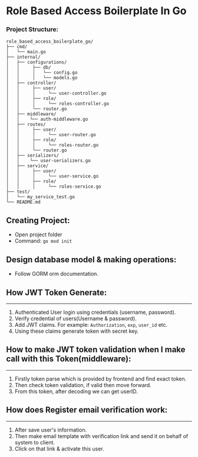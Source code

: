 # Role Based Access Boilerplate In Go

### Project Structure:
```
role_based_access_boilerplate_go/
├── cmd/
│   └── main.go
├── internal/
│   ├── configurations/
│   │     ├── db/
│   │     │   └── config.go
│   │     │   └── models.go
│   ├── controller/
│   │     ├── user/
│   │     │     └── user-controller.go
│   │     ├── role/
│   │     │     └── roles-controller.go
│   │     └── router.go
│   ├── middleware/
│   │    └── auth-middleware.go
│   ├── routes/
│   │     ├── user/
│   │     │     └── user-router.go
│   │     ├── role/
│   │     │     └── roles-router.go
│   │     └── router.go
│   ├── serializers/
│   │    └── user-serializers.go
│   ├── service/
│   │     ├── user/
│   │     │     └── user-service.go
│   │     ├── role/
│   │     │     └── roles-service.go
├── test/
│   └── my_service_test.go
└── README.md
```

## Creating Project: 
- Open project folder
- Command: `go mod init`

## Design database model & making operations:
- Follow GORM orm documentation. 

## How JWT Token Generate:

---
1. Authenticated User login using credentials (username, password).
2. Verify credential of users(Username & password).
3. Add JWT claims. For example: `Authorization`, `exp`, `user_id` etc.
4. Using these claims generate token with secret key.


## How to make JWT token validation when I make call with this Token(middleware):

---
1. Firstly token parse which is provided by frontend and find exact token.
2. Then check token validation, if valid then move forward.
3. From this token, after decoding we can get userID.


## How does Register email verification work:

---
1. After save user's information.
2. Then make email template with verification link and send it on behalf of system to client.
3. Click on that link & activate this user.
